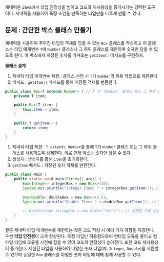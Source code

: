 제네릭은 Java에서 타입 안정성을 높이고 코드의 재사용성을 증가시키는 강력한 도구이다. 제네릭을 사용하여 특정 조건을 만족하는 타입만을 다루게 만들 수 있다. 

## 문제 : 간단한 박스 클래스 만들기
제네릭을 사용하여 주어진 타입의 객체를 담을 수 있는 `Box` 클래스를 작성하고 이 클래스는 타입 매개변수 `T`에 `Number` 클래스나 그 하위 클래스를 제한하여 숫자만 담을 수 있도록 한다. 이 박스에서 저장된 숫자를 가져오는 `getItem()` 메서드를 구현하자.

**클래스 설계**
1. 제네릭 타입 매개변수 제한 : 클래스 선언 시 `T`가 `Number`의 하위 타입으로 제한된다.
2. 메서드 : `getItem()` 메서드를 통해 저장된 객체를 반환한다.
```java
public class Box<T extends Number> { //`T`가 `Number` 클래스 또는 그 하위 클래스(즉, `Integer`, `Double` 등)로 제한된다는 의미
    private T item;
    
    public Box(T item) {
        this.item = item;
    }
    
    public T getItem() {
        return item;
    }
}
```
1. 제네릭 타입 제한 : `T extends Number`를 통해 `T`가 `Number` 클래스 또는 그 하위 클래스를 사용하도록 강제한다. 이로 인해 박스는 숫자만 담을 수 있다.
2. 생성자 : 생성자를 통해 `item`을 초기화한다.
3. `getItem` 메서드 : 저장된 숫자 객체를 반환한다.
```java
public class Main {
    public static void main(String[] args) {
        Box<Integer> integerBox = new Box<>(10);
        System.out.println("Integer Item: " + integerBox.getItem()); // 10
        
        Box<Double> doubleBox = new Box<>(5.5);
        System.out.println("Double Item: " + doubleBox.getItem()); // 5.5
        
        // Box<String> stringBox = new Box<>("Hello"); // 컴파일 오류 발생
    }
}
```

결론
제네릭 타입 매개변수를 제한하는 것은 코드 작성 시 여러 가지 이점을 제공한다. 우선 **타입 안전성**이 크게 향상된다. 특정 타입만 허용함으로써 런타임 오류를 줄이고 컴파일 타임에 오류를 사전에 잡을 수 있어 코드의 안정성이 높아진다. 또한 코드 재사용성이 증가한다. 제한된 타입을 사용하여 다양한 숫자 타입(예: `Integer`, `Double`)을 지원할 수 있으며 동일한 `Box` 클래스를 다양한 숫자 타입에 대해 쉽게 사용할 수 있다.

